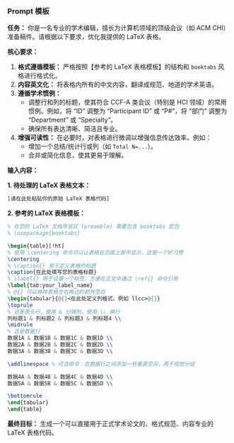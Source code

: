 ### Prompt 模板

**任务：**
你是一名专业的学术编辑，擅长为计算机领域的顶级会议（如 ACM CHI）准备稿件。请根据以下要求，优化我提供的 LaTeX 表格。

**核心要求：**
1.  **格式遵循模板：** 严格按照【参考的 LaTeX 表格模板】的结构和 `booktabs` 风格进行格式化。
2.  **内容英文化：** 将表格内所有的中文内容，翻译成规范、地道的学术英语。
3.  **遵循学术惯例：**
      * 调整行和列的标题，使其符合 CCF-A 类会议（特别是 HCI 领域）的常用惯例。例如，将 “ID” 调整为 “Participant ID” 或 “P\#”，将 “部门” 调整为 “Department” 或 “Specialty”。
      * 确保所有表达清晰、简洁且专业。
4.  **增强可读性：** 在必要时，对表格进行微调以增强信息传达效率。例如：
      * 增加一个总结/统计行或列（如 `Total N=...`）。
      * 合并或简化信息，使其更易于理解。

**输入内容：**

**1. 待处理的 LaTeX 表格文本：**

```latex
[请在此处粘贴你的原始 LaTeX 表格代码]
```

**2. 参考的 LaTeX 表格模板：**

```latex
% 在您的 LaTeX 文档导言区 (preamble) 需要包含 booktabs 宏包
% \usepackage{booktabs}

\begin{table}[!ht]
% 使用 \centering 命令可以让表格在页面上居中显示，这是一个好习惯
\centering
% \caption{} 用于定义表格的标题
\caption{在此处填写您的表格标题}
% \label{} 用于设置一个标签，方便在正文中通过 \ref{} 命令引用
\label{tab:your_label_name}
% @{} 可以移除表格左右两边的额外空白
\begin{tabular}{@{}<在此处定义列格式，例如 llcc>@{}}
\toprule
% 这是表头行，使用 & 分隔列，使用 \\ 换行
列标题1 & 列标题2 & 列标题3 & 列标题4 \\
\midrule
% 这是数据行
数据1A & 数据1B & 数据1C & 数据1D \\
数据2A & 数据2B & 数据2C & 数据2D \\
数据3A & 数据3B & 数据3C & 数据3D \\

\addlinespace % 可选命令：在数据行之间添加一些垂直空间，用于视觉分组

数据4A & 数据4B & 数据4C & 数据4D \\
数据5A & 数据5B & 数据5C & 数据5D \\

\bottomrule
\end{tabular}
\end{table}
```

**最终目标：**
生成一个可以直接用于正式学术论文的、格式规范、内容专业的 LaTeX 表格代码。